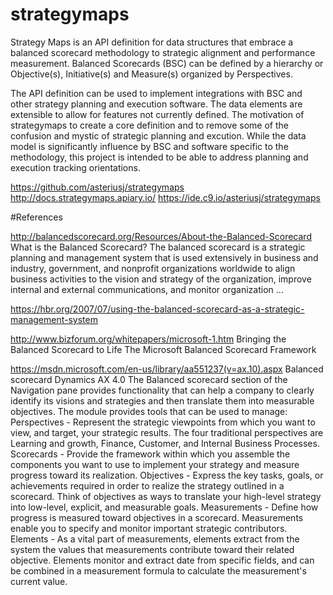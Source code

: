 # strategymaps
Strategy Maps is an API definition for data structures that embrace a balanced scorecard methodology to strategic alignment and performance measurement. Balanced Scorecards (BSC) can be  defined by a hierarchy or Objective(s), Initiative(s) and Measure(s) organized by Perspectives.

The API definition can be used to implement integrations with BSC and other strategy planning and execution software. The data elements are extensible to allow for features not currently defined. The motivation of strategymaps to create a core definition and to remove some of the confusion and mystic of strategic planning and excution. While the data model is significantly influence by BSC and software specific to the methodology, this project is intended to be able to address planning and execution tracking orientations.

https://github.com/asteriusj/strategymaps
http://docs.strategymaps.apiary.io/
https://ide.c9.io/asteriusj/strategymaps


#References

http://balancedscorecard.org/Resources/About-the-Balanced-Scorecard
What is the Balanced Scorecard?
The balanced scorecard is a strategic planning and management system that is used extensively in business and industry, government, and nonprofit organizations worldwide to align business activities to the vision and strategy of the organization, improve internal and external communications, and monitor organization ...

https://hbr.org/2007/07/using-the-balanced-scorecard-as-a-strategic-management-system

http://www.bizforum.org/whitepapers/microsoft-1.htm
Bringing the Balanced Scorecard to Life
The Microsoft Balanced Scorecard Framework

https://msdn.microsoft.com/en-us/library/aa551237(v=ax.10).aspx
Balanced scorecard Dynamics AX 4.0
The Balanced scorecard section of the Navigation pane provides functionality that can help a company to clearly identify its visions and strategies and then translate them into measurable objectives. The module provides tools that can be used to manage:
Perspectives - Represent the strategic viewpoints from which you want to view, and target, your strategic results. The four traditional perspectives are Learning and growth, Finance, Customer, and Internal Business Processes.
Scorecards - Provide the framework within which you assemble the components you want to use to implement your strategy and measure progress toward its realization.
Objectives - Express the key tasks, goals, or achievements required in order to realize the strategy outlined in a scorecard. Think of objectives as ways to translate your high-level strategy into low-level, explicit, and measurable goals.
Measurements - Define how progress is measured toward objectives in a scorecard. Measurements enable you to specify and monitor important strategic contributors.
Elements - As a vital part of measurements, elements extract from the system the values that measurements contribute toward their related objective. Elements monitor and extract date from specific fields, and can be combined in a measurement formula to calculate the measurement's current value.



